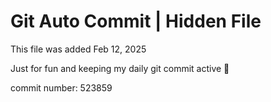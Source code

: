 # Git Auto Commit | Hidden File

This file was added Feb 12, 2025

Just for fun and keeping my daily git commit active 🤪

commit number: 523859
